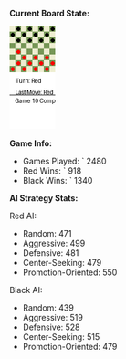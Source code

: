 
**Current Board State:**  
<!-- START_GIF -->
![Checkers Game](./checkers_game.gif)
<!-- END_GIF -->

**Game Info:**  
- Games Played: `<!-- GAMES_PLAYED --> 2480
- Red Wins: `<!-- RED_WINS --> 918
- Black Wins: `<!-- BLACK_WINS --> 1340

<!-- AI_STATS -->
**AI Strategy Stats:**

Red AI:
- Random: 471
- Aggressive: 499
- Defensive: 481
- Center-Seeking: 479
- Promotion-Oriented: 550

Black AI:
- Random: 439
- Aggressive: 519
- Defensive: 528
- Center-Seeking: 515
- Promotion-Oriented: 479

